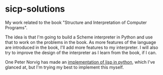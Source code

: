 # sicp-solutions

My work related to the book "Structure and Interpretation of Computer Programs".

The idea is that I'm going to build a Scheme interpreter in Python and use that to work on the problems in the book. As more features of the language are introduced in the book, I'll add more features to my interpreter. I will also try to improve the design of the interpreter as I learn from the book, if I can.

One Peter Norvig has made an [implementation of lisp in python](https://norvig.com/lispy.html), which I've glanced at, but I'm trying my best to implement this myself.
